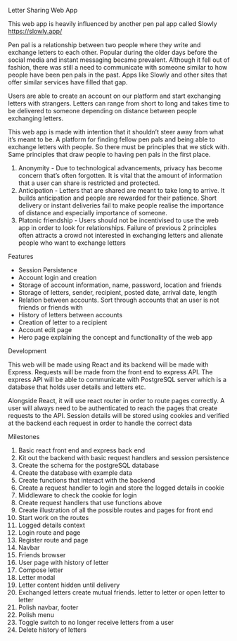 Letter Sharing Web App

This web app is heavily influenced by another pen pal app called Slowly https://slowly.app/

Pen pal is a relationship between two people where they write and exchange letters to each other. Popular during the older days before the social media and instant messaging became prevalent.  Although it fell out of fashion, there was still a need to communicate with someone similar to how people have been pen pals in the past. Apps like Slowly and other sites that offer similar services have filled that gap.

Users are able to create an account on our platform and start exchanging letters with strangers. Letters can range from short to long and takes time to be delivered to someone depending on distance between people exchanging letters.

This web app is made with intention that it shouldn’t steer away from what it’s meant to be. A platform for finding fellow pen pals and being able to exchange letters with people. So there must be principles that we stick with. Same principles that draw people to having pen pals in the first place.

1. Anonymity - Due to technological advancements, privacy has become concern that’s often forgotten. It is vital that the amount of information that a user can share is restricted and protected. 
2. Anticipation - Letters that are shared are meant to take long to arrive. It builds anticipation and people are rewarded for their patience. Short delivery or instant deliveries fail to make people realise the importance of distance and especially importance of someone.
3. Platonic friendship - Users should not be incentivised to use the web app in order to look for relationships. Failure of previous 2 principles often attracts a crowd not interested in exchanging letters and alienate people who want to exchange letters

Features

- Session Persistence 
- Account login and creation
- Storage of account information, name, password, location and friends
- Storage of letters, sender, recipient, posted date, arrival date, length
- Relation between accounts. Sort through accounts that an user is not friends or friends with
- History of letters between accounts
- Creation of letter to a recipient
- Account edit page
- Hero page explaining the concept and functionality of the web app

Development 

This web will be made using React and its backend will be made with Express. Requests will be made from the front end to express API. The express API will be able to communicate with PostgreSQL server which is a database that holds user details and letters etc. 

Alongside React, it will use react router in order to route pages correctly. A user will always need to be authenticated to reach the pages that create requests to the API. Session details will be stored using cookies and verified at the backend each request in order to handle the correct data

Milestones 

1. Basic react front end and express back end 
2. Kit out the backend with basic request handlers and session persistence 
3. Create the schema for the postgreSQL database
4. Create the database with example data
5. Create functions that interact with the backend
6. Create a request handler to login and store the logged details in cookie 
7. Middleware to check the cookie for login
8. Create request handlers that use functions above
9. Create illustration of all the possible routes and pages for front end
10. Start work on the routes 
11. Logged details context
12. Login route and page
13. Register route and page
14. Navbar
15. Friends browser
16. User page with history of letter
17. Compose letter 
18. Letter modal
19. Letter content hidden until delivery
20. Exchanged letters create mutual friends. letter to letter or open letter to letter
21. Polish navbar, footer
22. Polish menu
23. Toggle switch to no longer receive letters from a user
24. Delete history of letters 
